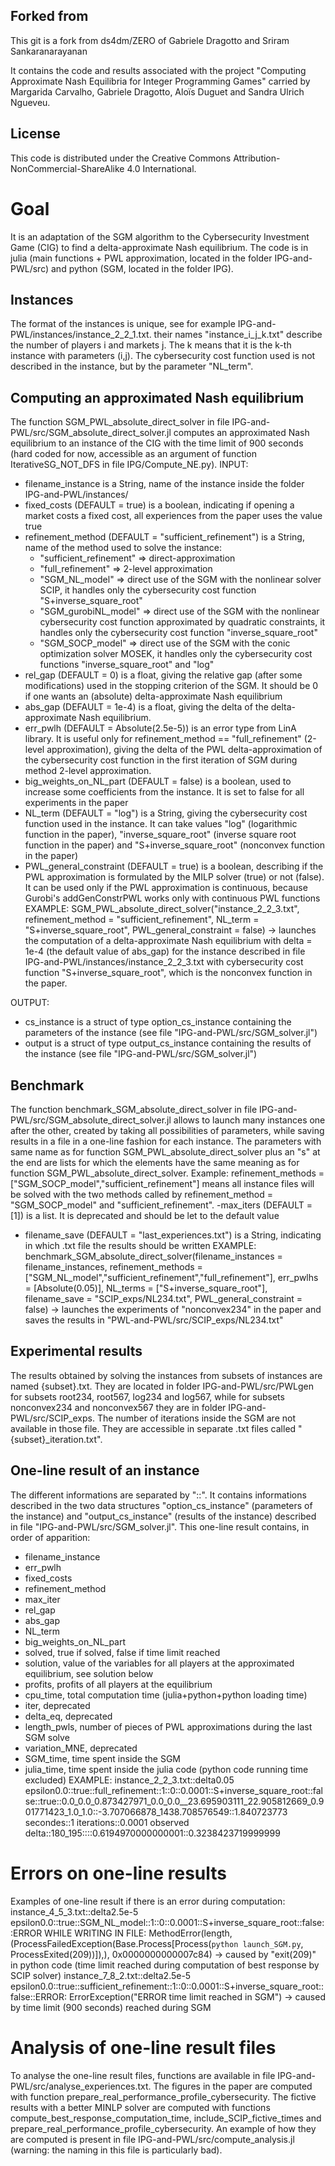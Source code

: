 ## Forked from
This git is a fork from ds4dm/ZERO of Gabriele Dragotto and Sriram Sankaranarayanan

It contains the code and results associated with the project "Computing Approximate Nash Equilibria for Integer Programming Games" carried by Margarida Carvalho, Gabriele Dragotto, Aloïs Duguet and Sandra Ulrich Ngueveu.

## License
This code is distributed under the Creative Commons Attribution-NonCommercial-ShareAlike 4.0 International.

# Goal
It is an adaptation of the SGM algorithm to the Cybersecurity Investment Game (CIG) to find a delta-approximate Nash equilibrium.
The code is in julia (main functions + PWL approximation, located in the folder IPG-and-PWL/src) and python (SGM, located in the folder IPG).

## Instances
The format of the instances is unique, see for example IPG-and-PWL/instances/instance_2_2_1.txt.
their names "instance_i_j_k.txt" describe the number of players i and markets j. The k means that it is the k-th instance with parameters (i,j).
The cybersecurity cost function used is not described in the instance, but by the parameter "NL_term".

## Computing an approximated Nash equilibrium
The function SGM_PWL_absolute_direct_solver in file IPG-and-PWL/src/SGM_absolute_direct_solver.jl computes an approximated Nash equilibrium to an instance of the CIG with the time limit of 900 seconds (hard coded for now, accessible as an argument of function IterativeSG_NOT_DFS in file IPG/Compute_NE.py).
INPUT:
- filename_instance is a String, name of the instance inside the folder IPG-and-PWL/instances/
- fixed_costs (DEFAULT = true) is a boolean, indicating if opening a market costs a fixed cost, all experiences from the paper uses the value true
- refinement_method (DEFAULT = "sufficient_refinement") is a String, name of the method used to solve the instance:
	- "sufficient_refinement" => direct-approximation
	- "full_refinement" => 2-level approximation
	- "SGM_NL_model" => direct use of the SGM with the nonlinear solver SCIP, it handles only the cybersecurity cost function "S+inverse_square_root"
	- "SGM_gurobiNL_model" => direct use of the SGM with the nonlinear cybersecurity cost function approximated by quadratic constraints, it handles only the cybersecurity cost function "inverse_square_root"
	- "SGM_SOCP_model" => direct use of the SGM with the conic optimization solver MOSEK, it handles only the cybersecurity cost functions "inverse_square_root" and "log"
- rel_gap (DEFAULT = 0) is a float, giving the relative gap (after some modifications) used in the stopping criterion of the SGM. It should be 0 if one wants an (absolute) delta-approximate Nash equilibrium
- abs_gap (DEFAULT = 1e-4) is a float, giving the delta of the delta-approximate Nash equilibrium.
- err_pwlh (DEFAULT = Absolute(2.5e-5)) is an error type from LinA library. It is useful only for refinement_method == "full_refinement" (2-level approximation), giving the delta of the PWL delta-approximation of the cybersecurity cost function in the first iteration of SGM during method 2-level approximation.
- big_weights_on_NL_part (DEFAULT = false) is a boolean, used to increase some coefficients from the instance. It is set to false for all experiments in the paper
- NL_term (DEFAULT = "log") is a String, giving the cybersecurity cost function used in the instance. It can take values "log" (logarithmic function in the paper), "inverse_square_root" (inverse square root function in the paper) and "S+inverse_square_root" (nonconvex function in the paper)
- PWL_general_constraint (DEFAULT = true) is a boolean, describing if the PWL approximation is formulated by the MILP solver (true) or not (false). It can be used only if the PWL approximation is continuous, because Gurobi's addGenConstrPWL works only with continuous PWL functions
EXAMPLE:
SGM_PWL_absolute_direct_solver("instance_2_2_3.txt", refinement_method = "sufficient_refinement", NL_term = "S+inverse_square_root", PWL_general_constraint = false)
-> launches the computation of a delta-approximate Nash equilibrium with delta = 1e-4 (the default value of abs_gap) for the instance described in file IPG-and-PWL/instances/instance_2_2_3.txt with cybersecurity cost function "S+inverse_square_root", which is the nonconvex function in the paper.

OUTPUT:
- cs_instance is a struct of type option_cs_instance containing the parameters of the instance (see file "IPG-and-PWL/src/SGM_solver.jl")
- output is a struct of type output_cs_instance containing the results of the instance (see file "IPG-and-PWL/src/SGM_solver.jl")

## Benchmark
The function benchmark_SGM_absolute_direct_solver in file IPG-and-PWL/src/SGM_absolute_direct_solver.jl allows to launch many instances one after the other, created by taking all possibilities of parameters, while saving results in a file in a one-line fashion for each instance.
The parameters with same name as for function SGM_PWL_absolute_direct_solver plus an "s" at the end are lists for which the elements have the same meaning as for function SGM_PWL_absolute_direct_solver. Example: refinement_methods = ["SGM_SOCP_model","sufficient_refinement"] means all instance files will be solved with the two methods called by refinement_method = "SGM_SOCP_model" and "sufficient_refinement".
-max_iters (DEFAULT = [1]) is a list. It is deprecated and should be let to the default value
- filename_save (DEFAULT = "last_experiences.txt") is a String, indicating in which .txt file the results should be written
EXAMPLE:
benchmark_SGM_absolute_direct_solver(filename_instances = filename_instances, refinement_methods = ["SGM_NL_model","sufficient_refinement","full_refinement"], err_pwlhs = [Absolute(0.05)], NL_terms = ["S+inverse_square_root"], filename_save = "SCIP_exps/NL234.txt", PWL_general_constraint = false)
-> launches the experiments of "nonconvex234" in the paper and saves the results in "PWL-and-PWL/src/SCIP_exps/NL234.txt"

## Experimental results
The results obtained by solving the instances from subsets of instances are named {subset}.txt. They are located in folder IPG-and-PWL/src/PWLgen for subsets root234, root567, log234 and log567, while for subsets nonconvex234 and nonconvex567 they are in folder IPG-and-PWL/src/SCIP_exps. The number of iterations inside the SGM are not available in those file. They are accessible in separate .txt files called "{subset}_iteration.txt".

## One-line result of an instance
The different informations are separated by "::". It contains informations described in the two data structures "option_cs_instance" (parameters of the instance) and "output_cs_instance" (results of the instance) described in file "IPG-and-PWL/src/SGM_solver.jl". 
This one-line result contains, in order of apparition:
- filename_instance
- err_pwlh
- fixed_costs
- refinement_method
- max_iter
- rel_gap
- abs_gap
- NL_term
- big_weights_on_NL_part
- solved, true if solved, false if time limit reached
- solution, value of the variables for all players at the approximated equilibrium, see solution below
- profits, profits of all players at the equilibrium
- cpu_time, total computation time (julia+python+python loading time)
- iter, deprecated
- delta_eq, deprecated
- length_pwls, number of pieces of PWL approximations during the last SGM solve
- variation_MNE, deprecated
- SGM_time, time spent inside the SGM
- julia_time, time spent inside the julia code (python code running time excluded)
EXAMPLE:
instance_2_2_3.txt::delta0.05 epsilon0.0::true::full_refinement::1::0::0.0001::S+inverse_square_root::false::true::0.0_0.0_0.873427971_0.0_0.0__23.695903111_22.905812669_0.901771423_1.0_1.0::-3.707066878_1438.708576549::1.840723773 secondes::1 iterations::0.0001 observed delta::180_195::::0.6194970000000001::0.3238423719999999

# Errors on one-line results
Examples of one-line result if there is an error during computation:
instance_4_5_3.txt::delta2.5e-5 epsilon0.0::true::SGM_NL_model::1::0::0.0001::S+inverse_square_root::false::ERROR WHILE WRITING IN FILE: MethodError(length, (ProcessFailedException(Base.Process[Process(`python launch_SGM.py`, ProcessExited(209))]),), 0x0000000000007c84)
-> caused by "exit(209)" in python code (time limit reached during computation of best response by SCIP solver)
instance_7_8_2.txt::delta2.5e-5 epsilon0.0::true::sufficient_refinement::1::0::0.0001::S+inverse_square_root::false::ERROR: ErrorException("ERROR time limit reached in SGM")
-> caused by time limit (900 seconds) reached during SGM

# Analysis of one-line result files
To analyse the one-line result files, functions are available in file IPG-and-PWL/src/analyse_experiences.txt.
The figures in the paper are computed with function prepare_real_performance_profile_cybersecurity.
The fictive results with a better MINLP solver are computed with functions compute_best_response_computation_time, include_SCIP_fictive_times and prepare_real_performance_profile_cybersecurity.
An example of how they are computed is present in file IPG-and-PWL/src/compute_analysis.jl (warning: the naming in this file is particularly bad).
